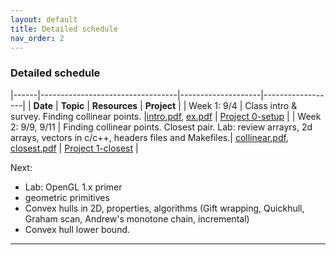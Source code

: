 ```yaml
---
layout: default 
title: Detailed schedule
nav_order: 2
---
```



### Detailed schedule 





|------|----------------------------------|--------------------|------------------|
|    __Date__ | __Topic__ | __Resources__ |  __Project__ | 
| Week 1:  9/4    | Class intro & survey. Finding collinear points. |[intro.pdf](Lectures/slides-intro.pdf), [ex.pdf](Lectures/ex-collinear.pdf)  | [Project 0-setup](Projects/P0-setup.md) | 
| Week 2: 9/9, 9/11 | Finding collinear points.  Closest pair. Lab: review arrayrs, 2d arrays, vectors in c/c++, headers files and Makefiles.|  [collinear.pdf](Lectures/slides-collinear.pdf), [closest.pdf](Lectures/slides-closest.pdf)  | [Project 1-closest](Projects/P1-closest.md) | 




Next: 
- Lab: OpenGL 1.x primer
- geometric primitives
- Convex hulls in 2D, properties, algorithms (Gift wrapping, Quickhull, Graham scan, Andrew's monotone chain, incremental)
- Convex hull lower bound. 


***



